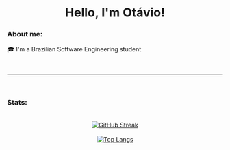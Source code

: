 <h1 align="center">Hello, I'm Otávio!</h1>

<h3>About me:</h3>
<p>🎓 I'm a Brazilian Software Engineering student</p>

<br>

<hr>

<br>
<h3>Stats:</h3>
<br>

<div align="center">
  <a href="https://git.io/streak-stats">
    <img src="https://streak-stats.demolab.com/?user=OkeLDF&theme=radical" alt="GitHub Streak" />
  </a>
  <br>
  <br>
  <a href="https://github.com/anuraghazra/github-readme-stats">
    <img src="https://github-readme-stats.vercel.app/api/top-langs/?username=OkeLDF&theme=radical&layout=donut" alt="Top Langs" />
  </a>
</div>

